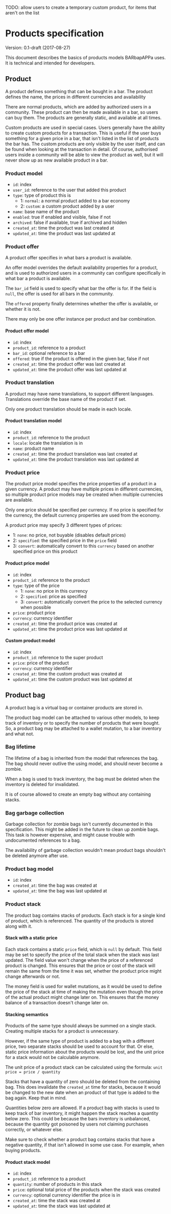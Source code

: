 TODO: allow users to create a temporary custom product, for items that aren't on the list

# Products specification
Version: 0.1-draft (2017-08-27)

This document describes the basics of products models BARbapAPPa uses.
It is technical and intended for developers.

## Product
A product defines something that can be bought in a bar.
The product defines the name, the prices in different currencies and availability

There are normal products, which are added by authorized users in a community.
These product can then be made available in a bar, so users can buy them.
The products are generally static, and available at all times.

Custom products are used in special cases.
Users generally have the ability to create custom products for a transaction.
This is useful if the user buys something for a given price in a bar,
that isn't listed in the list of products the bar has.
The custom products are only visible by the user itself,
and can be found when looking at the transaction in detail.
Of course, authorised users inside a community will be able to view the product as well,
but it will never show up as new available product in a bar.

### Product model
- `id`: index
- `user_id`: reference to the user that added this product
- `type`: type of product this is
    - 1: `normal`: a normal product added to a bar economy
    - 2: `custom`: a custom product added by a user
- `name`: base name of the product
- `enabled`: true if enabled and visible, false if not
- `archived`: false if available, true if archived and hidden
- `created_at`: time the product was last created at
- `updated_at`: time the product was last updated at

### Product offer
A product offer specifies in what bars a product is available.

An offer model overrides the default availability properties for a product,
and is used to authorized users in a community can configure specifically
in what bar a product is available.

The `bar_id` field is used to specify what bar the offer is for.
If the field is `null`, the offer is used for all bars in the community.

The `offered` property finally determines whether the offer is available,
or whether it is not.

There may only be one offer instance per product and bar combination.

#### Product offer model
- `id`: index
- `product_id`: reference to a product
- `bar_id`: optional reference to a bar
- `offered`: true if the product is offered in the given bar, false if not
- `created_at`: time the product offer was last created at
- `updated_at`: time the product offer was last updated at

### Product translation
A product may have name translations, to support different languages.
Translations override the base name of the product if set.

Only one product translation should be made in each locale.

#### Product translation model
- `id`: index
- `product_id`: reference to the product
- `locale`: locale the translation is in
- `name`: product name
- `created_at`: time the product translation was last created at
- `updated_at`: time the product translation was last updated at

### Product price
The product price model specifies the price properties of a product in a given currency.
A product may have multiple prices in different currencies,
so multiple product price models may be created when multiple currencies are available.

Only one price should be specified per currency.
If no price is specified for the currency, the default currency properties are used from the economy.

A product price may specify 3 different types of prices:  
- 1: `none`: no price, not buyable (disables default prices)
- 2: `specified`: the specified price in the `price` field
- 3: `convert`: automatically convert to this `currency` based on another specified price on this product

#### Product price model
- `id`: index
- `product_id`: reference to the product
- `type`: type of the price
    - 1: `none`: no price in this currency
    - 2: `specified`: price as specified
    - 3: `convert`: automatically convert the price to the selected currency when possible
- `price`: product price
- `currency`: currency identifier
- `created_at`: time the product price was created at
- `updated_at`: time the product price was last updated at

#### Custom product model
- `id`: index
- `product_id`: reference to the super product
- `price`: price of the product
- `currency`: currency identifier
- `created_at`: time the custom product was created at
- `updated_at`: time the custom product was last updated at

## Product bag
A product bag is a virtual bag or container products are stored in.

The product bag model can be attached to various other models,
to keep track of inventory or to specify the number of products that were bought.
So, a product bag may be attached to a wallet mutation, to a bar inventory and what not.

### Bag lifetime
The lifetime of a bag is inherited from the model that references the bag.
The bag should never outlive the using model, and should never become a zombie.

When a bag is used to track inventory, the bag must be deleted when the inventory is deleted for invalidated.

It is of course allowed to create an empty bag without any containing stacks.

### Bag garbage collection
Garbage collection for zombie bags isn't currently documented in this specification.
This might be added in the future to clean up zombie bags.
This task is however expensive, and might cause trouble with undocumented references to a bag.

The availability of garbage collection wouldn't mean product bags shouldn't be deleted anymore after use.

### Product bag model
- `id`: index
- `created_at`: time the bag was created at
- `updated_at`: time the bag was last updated at

### Product stack
The product bag contains stacks of products.
Each stack is for a single kind of product, which is referenced.
The quantity of the products is stored along with it.

#### Stack with a static price
Each stack contains a static `price` field, which is `null` by default.
This field may be set to specify the price of the total stack when
the stack was last updated.
The field value won't change when the price of a referenced product is changed.
This ensures that the price or cost of the stack will remain the same from the
time it was set, whether the product price might change afterwards or not.

The money field is used for wallet mutations,
as it would be used to define the price of the stack at time of making the mutation
even though the price of the actual product might change later on.
This ensures that the money balance of a transaction doesn't change later on.

#### Stacking semantics
Products of the same type should always be summed on a single stack.
Creating multiple stacks for a product is unnecessary.

However, if the same type of product is added to a bag with a different price,
two separate stacks should be used to account for that.
Or else, static price information about the products would be lost,
and the unit price for a stack would not be calculable anymore.

The unit price of a product stack can be calculated using the formula: `unit price = price / quantity`

Stacks that have a quantity of zero should be deleted from the containing bag.
This does invalidate the `created_at` time for stacks,
because it would be changed to the new date when an product of that type is added to the bag again.
Keep that in mind.

Quantities below zero are allowed.
If a product bag with stacks is used to keep track of bar inventory,
it might happen the stack reaches a quantity below zero.
This could be because the bars inventory is unbalanced,
because the quantity got poisoned by users not claiming purchases correctly,
or whatever else.

Make sure to check whether a product bag contains stacks that have a negative quantity,
if that isn't allowed in some use case. For example, when buying products.

#### Product stack model
- `id`: index
- `product_id`: reference to a product
- `quantity`: number of products in this stack
- `price`: optional total price of the products when the stack was created
- `currency`: optional currency identifier the price is in
- `created_at`: time the stack was created at
- `updated_at`: time the stack was last updated at
